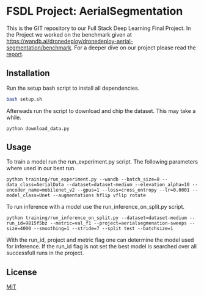 # FSDL Project: AerialSegmentation

This is the GIT repository to our Full Stack Deep Learning Final Project. In the Project we worked on the benchmark given at https://wandb.ai/dronedeploy/dronedeploy-aerial-segmentation/benchmark. For a deeper dive on our project please read the [report](FSDL_Report.pdf).

## Installation

Run the setup bash script to install all dependencies.

```bash
bash setup.sh
```

Afterwads run the script to download and chip the dataset. This may take a while.

```
python download_data.py
```

## Usage
To train a model run the run_experiment.py script. The following parameters where used in our best run.

```
python training/run_experiment.py --wandb --batch_size=8 --data_class=AerialData --dataset=dataset-medium --elevation_alpha=10 --encoder_name=mobilenet_v2 --gpus=1 --loss=cross_entropy --lr=0.0001 --model_class=Unet --augmentations hflip vflip rotate
```

To run inference with a model use the run_inference_on_split.py script.

```
python training/run_inference_on_split.py --dataset=dataset-medium --run_id=9815f5bz --metric=val_f1 --project=aerialsegmenation-sweeps --size=4000 --smoothing=1 --stride=7 --split test --batchsize=1
```

With the run_id, project and metric flag one can determine the model used for inference. If the run_id flag is not set the best model is searched over all successfull runs in the project. 

## License
[MIT](https://choosealicense.com/licenses/mit/)